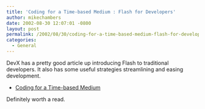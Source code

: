 ```yaml
---
title: 'Coding for a Time-based Medium : Flash for Developers'
author: mikechambers
date: 2002-08-30 12:07:01 -0800
layout: post
permalink: /2002/08/30/coding-for-a-time-based-medium-flash-for-developers/
categories:
  - General
---
```



DevX has a pretty good article up introducing Flash to traditional developers. It also has some useful strategies streamlining and easing development.  
  
*   [Coding for a Time-based Medium][1]

  
Definitely worth a read.  
&nbsp;

 [1]: http://www.devx.com/webdev/articles/ib082702/ib082702-1.asp